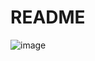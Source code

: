 # README

![image](https://github.com/jjuyeoni/dongduk_sw/assets/18046663/e5699107-8174-42e2-977f-bf7867f4b8be)

